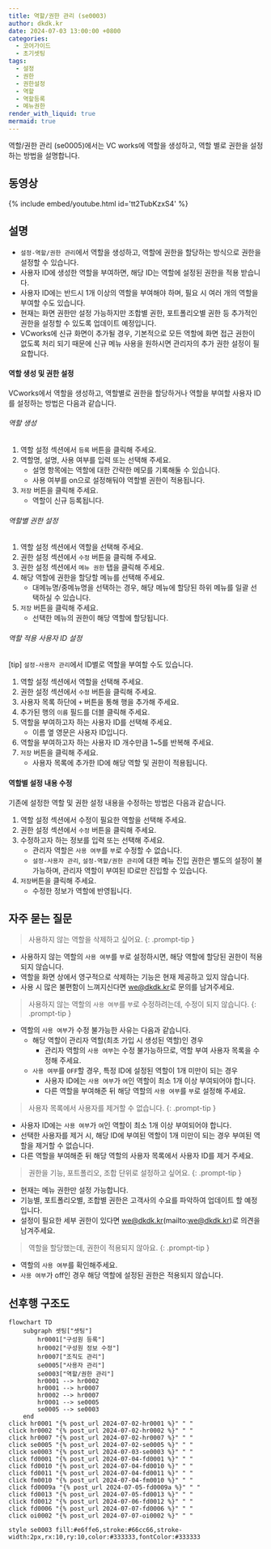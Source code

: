 ```yaml
---
title: 역할/권한 관리 (se0003)
author: dkdk.kr
date: 2024-07-03 13:00:00 +0800
categories:
  - 코어가이드
  - 초기셋팅
tags:
  - 설정
  - 권한
  - 권한설정
  - 역할
  - 역할등록
  - 메뉴권한
render_with_liquid: true
mermaid: true
---
```

역할/권한 관리 (se0005)에서는 VC works에 역할을 생성하고, 역할 별로 권한을 설정하는 방법을 설명합니다.

## 동영상

{% include embed/youtube.html id='tt2TubKzxS4' %}

## 설명
- `설정-역할/권한 관리`에서 역할을 생성하고, 역할에 권한을 할당하는 방식으로 권한을 설정할 수 있습니다.
- 사용자 ID에 생성한 역할을 부여하면, 해당 ID는 역할에 설정된 권한을 적용 받습니다.
- 사용자 ID에는 반드시 1개 이상의 역할을 부여해야 하며, 필요 시 여러 개의 역할을 부여할 수도 있습니다.
- 현재는 화면 권한만 설정 가능하지만 조합별 권한, 포트폴리오별 권한 등 추가적인 권한을 설정할 수 있도록 업데이트 예정입니다.
- VCworks에 신규 화면이 추가될 경우, 기본적으로 모든 역할에 화면 접근 권한이 없도록 처리 되기 때문에 신규 메뉴 사용을 원하시면 관리자의 추가 권한 설정이 필요합니다.

#### 역할 생성 및 권한 설정

VCworks에서 역할을 생성하고, 역할별로 권한을 할당하거나 역할을 부여할 사용자 ID를 설정하는 방법은 다음과 같습니다.

###### 역할 생성
1. 역할 설정 섹션에서 `등록` 버튼을 클릭해 주세요.
2. 역할명, 설명, 사용 여부를 입력 또는 선택해 주세요.
	- 설명 항목에는 역할에 대한 간략한 메모를 기록해둘 수 있습니다.
	- 사용 여부를 on으로 설정해둬야 역할별 권한이 적용됩니다.
3. `저장` 버튼을 클릭해 주세요.
	- 역할이 신규 등록됩니다.

###### 역할별 권한 설정
1. 역할 설정 섹션에서 역할을 선택해 주세요.
2. 권한 설정 섹션에서 `수정` 버튼을 클릭해 주세요.
3. 권한 설정 섹션에서 `메뉴 권한` 탭을 클릭해 주세요.
4. 해당 역할에 권한을 할당할 메뉴를 선택해 주세요.
	- 대메뉴명/중메뉴명을 선택하는 경우, 해당 메뉴에 할당된 하위 메뉴를 일괄 선택하실 수 있습니다.
5. `저장` 버튼을 클릭해 주세요.
	- 선택한 메뉴의 권한이 해당 역할에 할당됩니다.

###### 역할 적용 사용자 ID 설정
[tip] `설정-사용자 관리`에서 ID별로 역할을 부여할 수도 있습니다.
1. 역할 설정 섹션에서 역할을 선택해 주세요.
2. 권한 설정 섹션에서 `수정` 버튼을 클릭해 주세요.
3. 사용자 목록 하단에 `+` 버튼을 통해 행을 추가해 주세요.
4. 추가된 행의 `이름` 필드를 더블 클릭해 주세요.
5. 역할을 부여하고자 하는 사용자 ID를 선택해 주세요.
	- 이름 옆 영문은 사용자 ID입니다.
6. 역할을 부여하고자 하는 사용자 ID 개수만큼 1~5를 반복해 주세요.
7. `저장` 버튼을 클릭해 주세요.
	- 사용자 목록에 추가한 ID에 해당 역할 및 권한이 적용됩니다.

#### 역할별 설정 내용 수정

기존에 설정한 역할 및 권한 설정 내용을 수정하는 방법은 다음과 같습니다.
1. 역할 설정 섹션에서 수정이 필요한 역할을 선택해 주세요.
2. 권한 설정 섹션에서 `수정` 버튼을 클릭해 주세요.
3. 수정하고자 하는 정보를 입력 또는 선택해 주세요.
	- 관리자 역할은 `사용 여부`를 `부`로 수정할 수 없습니다.
	- `설정-사용자 관리`, `설정-역할/권한 관리`에 대한 메뉴 진입 권한은 별도의 설정이 불가능하며, 관리자 역할이 부여된 ID로만 진입할 수 있습니다.
4. `저장`버튼을 클릭해 주세요.
	- 수정한 정보가 역할에 반영됩니다.

## 자주 묻는 질문

> 사용하지 않는 역할을 삭제하고 싶어요.
{: .prompt-tip }
-  사용하지 않는 역할의 `사용 여부`를 `부`로 설정하시면, 해당 역할에 할당된 권한이 적용되지 않습니다.
- 역할을 화면 상에서 영구적으로 삭제하는 기능은 현재 제공하고 있지 않습니다.
- 사용 시 많은 불편함이 느껴지신다면  [we@dkdk.kr](mailto:we@dkdk.kr)로 문의를 남겨주세요.

> 사용하지 않는 역할의 `사용 여부`를 `부`로 수정하려는데, 수정이 되지 않습니다.
{: .prompt-tip }
- 역할의 `사용 여부`가 수정 불가능한 사유는 다음과 같습니다.
	- 해당 역할이 관리자 역할(최초 가입 시 생성된 역할)인 경우
		- 관리자 역할의 `사용 여부`는 수정 불가능하므로, 역할 부여 사용자 목록을 수정해 주세요.
	- `사용 여부`를 `OFF`할 경우, 특정 ID에 설정된 역할이 1개 미만이 되는 경우
		- 사용자 ID에는 `사용 여부`가 `여`인 역할이 최소 1개 이상 부여되어야 합니다.
		- 다른 역할을 부여해준 뒤 해당 역할의 `사용 여부`를 `부`로 설정해 주세요.

> 사용자 목록에서 사용자를 제거할 수 없습니다.
{: .prompt-tip }
- 사용자 ID에는 `사용 여부`가 `여`인 역할이 최소 1개 이상 부여되어야 합니다.
- 선택한 사용자를 제거 시, 해당 ID에 부여된 역할이 1개 미만이 되는 경우 부여된 역할을 제거할 수 없습니다.
- 다른 역할을 부여해준 뒤 해당 역할의 사용자 목록에서 사용자 ID를 제거 주세요.

> 권한을 기능, 포트폴리오, 조합 단위로 설정하고 싶어요.
{: .prompt-tip }
- 현재는 메뉴 권한만 설정 가능합니다.
- 기능별, 포트폴리오별, 조합별 권한은 고객사의 수요를 파악하여 업데이트 할 예정입니다.
- 설정이 필요한 세부 권한이 있다면 we@dkdk.kr(mailto:we@dkdk.kr)로 의견을 남겨주세요.

> 역할을 할당했는데, 권한이 적용되지 않아요.
{: .prompt-tip }
- 역할의 `사용 여부`를 확인해주세요.
- `사용 여부`가 off인 경우 해당 역할에 설정된 권한은 적용되지 않습니다.


## 선후행 구조도

```mermaid
flowchart TD
    subgraph 셋팅["셋팅"]
        hr0001["구성원 등록"]
        hr0002["구성원 정보 수정"]
        hr0007["조직도 관리"]
        se0005["사용자 관리"]
        se0003["역할/권한 관리"]
        hr0001 --> hr0002
        hr0001 --> hr0007
        hr0002 --> hr0007
        hr0001 --> se0005
        se0005 --> se0003
    end
click hr0001 "{% post_url 2024-07-02-hr0001 %}" " "
click hr0002 "{% post_url 2024-07-02-hr0002 %}" " "
click hr0007 "{% post_url 2024-07-02-hr0007 %}" " "
click se0005 "{% post_url 2024-07-02-se0005 %}" " "
click se0003 "{% post_url 2024-07-03-se0003 %}" " "
click fd0001 "{% post_url 2024-07-04-fd0001 %}" " "
click fd0010 "{% post_url 2024-07-04-fd0010 %}" " "
click fd0011 "{% post_url 2024-07-04-fd0011 %}" " "
click fm0010 "{% post_url 2024-07-04-fm0010 %}" " "
click fd0009a "{% post_url 2024-07-05-fd0009a %}" " "
click fd0013 "{% post_url 2024-07-05-fd0013 %}" " "
click fd0012 "{% post_url 2024-07-06-fd0012 %}" " "
click fd0006 "{% post_url 2024-07-07-fd0006 %}" " "
click oi0002 "{% post_url 2024-07-07-oi0002 %}" " "

style se0003 fill:#e6ffe6,stroke:#66cc66,stroke-width:2px,rx:10,ry:10,color:#333333,fontColor:#333333
```
